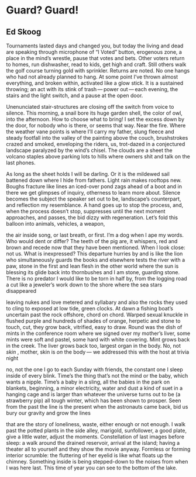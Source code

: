 # Guard? Guard!
## Ed Skoog
Tournaments lasted days and changed you,
but today the living and dead are speaking
through microphone of “I Voted” button,
erogenous zone, a place in the mind’s wrestle,
pause that votes and bets. Other voters return
to homes, run dishwasher, read to kids,
get high and craft. Still others walk the golf course
turning gold with sprinkler. Returns are noted.
No one hangs who had not already planned to hang.
At some point I’ve thrown almost everything,
and broken within, activated like a glow stick.
It is a sustained throwing; an act with its stink
of trash — power out — each evening, the stairs
and the light switch, and a pause at the open door.

Unenunciated stair-structures are closing off
the switch from voice to silence. This morning,
a snail bore its huge garden shell, the color of owl,
into the afternoon. How to choose what to bring!
I set the excess down by the door, for nobody
who is there, or seems that way. Near the fire.
Where the weather vane points is where I’ll carry
my father, slung fleece and steady footfall
into the valley of the painting above the couch,
brushstrokes crazed and smoked, enveloping the riders,
us, trot-dazed in a conjectured landscape
paralyzed by the wind’s chisel. The clouds are a sheet
the volcano staples above parking lots to hills
where owners shit and talk on the last phones.

As long as the sheet holds I will be darling.
Or it is the mildewed sail battened down
where I hide from fathers. Light rain makes
rooftops new. Boughs fracture like lines
an iced-over pond zags ahead of a boot
and in there we get glimpses of inquiry,
otherness to learn more about. Silence
becomes the subject the speaker set out to be,
landscape’s counterpart, and reflection
my resemblance. A hand goes up to stop
the process, and, when the process doesn’t stop,
suppresses until the next moment approaches,
and passes, the bid dizzy with regeneration.
Let’s fold this balloon into animals, vehicles, a weapon,

the air inside song, or last breath, or first. I’m a dog
when I ape my words. Who would dent or differ?
The teeth of the pig are, it whispers, red and brown
and recede now that they have been mentioned.
When I look close: not us. What is inexpressed?
This departure hurries by and is like the lion
who simultaneously guards the books
and elsewhere tests the river with a paw,
stone in the first and lean flesh in the other
world where the sun is blessing its glide back
into thornbushes and I am stone, guarding stone.
There is no predator I would like to be torn in half by,
from the logging road a cut like a jeweler’s work
down to the shore where the sea stars disappeared

leaving nukes and love metered and syllabary
and also the rocks they used to cling to exposed
at low tide, green clocks. At dawn a fishing boat’s
uncertain past the rock offshore, chord on chord.
Warped sexual knuckle in flushed purple
and hundreds of shades of orange, herpetic and stone
to touch, cut, they grow back, vitrified, easy to draw.
Round was the dish of mints in the conference room
where we signed over my mother’s liver,
some mints were soft and pastel, some hard
with white covering. Mint grows back in the creek.
The liver grows back too, largest organ in the body.
No, not _skin_ , mother, skin is _on_ the body —
we addressed this with the host at trivia night

no, not the one I go to each Sunday with friends,
the constant one I sleep inside of every blink.
Time’s the thing that’s not the mind
or the baby, which wants a nipple.
Time’s a baby in a sling, all the babies
in the park on blankets, beginning,
a minor electricity, water and dust
a kind of suet in a hanging cage
and is larger than whatever the universe
turns out to be (a strawberry pip)
all tough winter, which has been shown
to prosper. Seen from the past the line
is the present when the astronauts came back,
bid us bury our gravity and grow the lines

that are the story of loneliness, waste,
either enough or not enough. I walk past
the potted plants in the side alley,
marigold, sunfollower, a good plate,
give a little water, adjust the moments.
Constellation of last images before sleep:
a walk around the drained reservoir, arrival
at the island; having a theater all to yourself
and they show the movie anyway. Formless
or forming interior scrumble: the fluttering
of her eyelid is like what floats up the chimney.
Something inside is being stepped-down
to the noises from when I was here last. This time
of year you can see to the bottom of the lake.